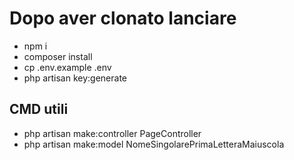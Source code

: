 # Dopo aver clonato lanciare
- npm i
- composer install
- cp .env.example .env 
- php artisan key:generate


## CMD utili
- php artisan make:controller PageController
- php artisan make:model NomeSingolarePrimaLetteraMaiuscola